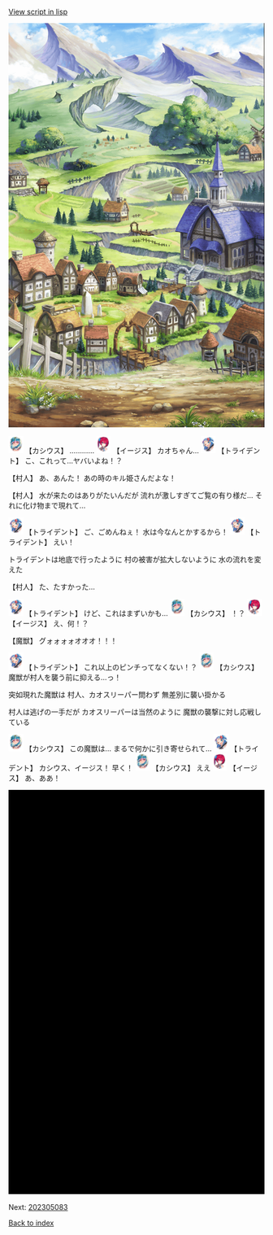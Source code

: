 [View script in lisp](../scripts/202305081.txt)

![004_outland.png](../images/backgrounds/004_outland.png)

<img src="../images/units/6303121.png" alt="6303121.png" height="34"/>
【カシウス】
…………

<img src="../images/units/52000111.png" alt="52000111.png" height="34"/>
【イージス】
カオちゃん…

<img src="../images/units/300231.png" alt="300231.png" height="34"/>
【トライデント】
こ、これって…ヤバいよね！？

【村人】
あ、あんた！
あの時のキル姫さんだよな！

【村人】
水が来たのはありがたいんだが
流れが激しすぎてご覧の有り様だ…
それに化け物まで現れて…

<img src="../images/units/300231.png" alt="300231.png" height="34"/>
【トライデント】
ご、ごめんねぇ！
水は今なんとかするから！

<img src="../images/units/300231.png" alt="300231.png" height="34"/>
【トライデント】
えい！

トライデントは地底で行ったように
村の被害が拡大しないように
水の流れを変えた

【村人】
た、たすかった…

<img src="../images/units/300231.png" alt="300231.png" height="34"/>
【トライデント】
けど、これはまずいかも…

<img src="../images/units/6303121.png" alt="6303121.png" height="34"/>
【カシウス】
！？

<img src="../images/units/52000111.png" alt="52000111.png" height="34"/>
【イージス】
え、何！？

【魔獣】
グォォォォオオオ！！！

<img src="../images/units/300231.png" alt="300231.png" height="34"/>
【トライデント】
これ以上のピンチってなくない！？

<img src="../images/units/6303121.png" alt="6303121.png" height="34"/>
【カシウス】
魔獣が村人を襲う前に抑える…っ！

突如現れた魔獣は
村人、カオスリーパー問わず
無差別に襲い掛かる

村人は逃げの一手だが
カオスリーパーは当然のように
魔獣の襲撃に対し応戦している

<img src="../images/units/6303121.png" alt="6303121.png" height="34"/>
【カシウス】
この魔獣は…
まるで何かに引き寄せられて…

<img src="../images/units/300231.png" alt="300231.png" height="34"/>
【トライデント】
カシウス、イージス！
早く！

<img src="../images/units/6303121.png" alt="6303121.png" height="34"/>
【カシウス】
ええ

<img src="../images/units/52000111.png" alt="52000111.png" height="34"/>
【イージス】
あ、ああ！

![bg_black.png](../images/backgrounds/bg_black.png)


Next: [202305083](202305083.md)

[Back to index](index.md)
